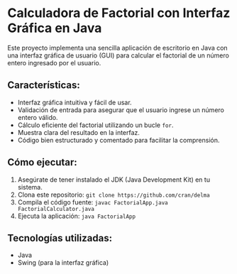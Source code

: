 # Calculadora de Factorial con Interfaz Gráfica en Java

Este proyecto implementa una sencilla aplicación de escritorio en Java con una interfaz gráfica de usuario (GUI) para calcular el factorial de un número entero ingresado por el usuario.

## Características:

* Interfaz gráfica intuitiva y fácil de usar.
* Validación de entrada para asegurar que el usuario ingrese un número entero válido.
* Cálculo eficiente del factorial utilizando un bucle `for`.
* Muestra clara del resultado en la interfaz.
* Código bien estructurado y comentado para facilitar la comprensión.

## Cómo ejecutar:

1.  Asegúrate de tener instalado el JDK (Java Development Kit) en tu sistema.
2.  Clona este repositorio: `git clone https://github.com/cran/delma`
3.  Compila el código fuente: `javac FactorialApp.java FactorialCalculator.java`
4.  Ejecuta la aplicación: `java FactorialApp`

## Tecnologías utilizadas:

* Java
* Swing (para la interfaz gráfica)
